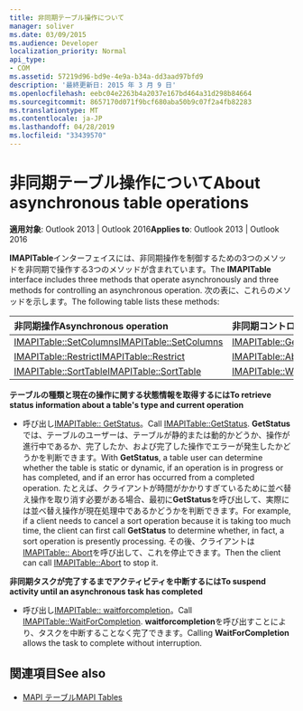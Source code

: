 ```yaml
---
title: 非同期テーブル操作について
manager: soliver
ms.date: 03/09/2015
ms.audience: Developer
localization_priority: Normal
api_type:
- COM
ms.assetid: 57219d96-bd9e-4e9a-b34a-dd3aad97bfd9
description: '最終更新日: 2015 年 3 月 9 日'
ms.openlocfilehash: eebc04e2263b4a2037e167bd464a31d298b84664
ms.sourcegitcommit: 8657170d071f9bcf680aba50b9c07f2a4fb82283
ms.translationtype: MT
ms.contentlocale: ja-JP
ms.lasthandoff: 04/28/2019
ms.locfileid: "33439570"
---
```

# <a name="about-asynchronous-table-operations"></a><span data-ttu-id="f4d97-103">非同期テーブル操作について</span><span class="sxs-lookup"><span data-stu-id="f4d97-103">About asynchronous table operations</span></span>
 
<span data-ttu-id="f4d97-104">**適用対象**: Outlook 2013 | Outlook 2016</span><span class="sxs-lookup"><span data-stu-id="f4d97-104">**Applies to**: Outlook 2013 | Outlook 2016</span></span> 
  
<span data-ttu-id="f4d97-105">**IMAPITable**インターフェイスには、非同期操作を制御するための3つのメソッドを非同期で操作する3つのメソッドが含まれています。</span><span class="sxs-lookup"><span data-stu-id="f4d97-105">The **IMAPITable** interface includes three methods that operate asynchronously and three methods for controlling an asynchronous operation.</span></span> <span data-ttu-id="f4d97-106">次の表に、これらのメソッドを示します。</span><span class="sxs-lookup"><span data-stu-id="f4d97-106">The following table lists these methods:</span></span> 
  
|<span data-ttu-id="f4d97-107">**非同期操作**</span><span class="sxs-lookup"><span data-stu-id="f4d97-107">**Asynchronous operation**</span></span>|<span data-ttu-id="f4d97-108">**非同期コントロールメソッド**</span><span class="sxs-lookup"><span data-stu-id="f4d97-108">**Asynchronous control method**</span></span>|
|:-----|:-----|
|[<span data-ttu-id="f4d97-109">IMAPITable::SetColumns</span><span class="sxs-lookup"><span data-stu-id="f4d97-109">IMAPITable::SetColumns</span></span>](imapitable-setcolumns.md) <br/> |[<span data-ttu-id="f4d97-110">IMAPITable::GetStatus</span><span class="sxs-lookup"><span data-stu-id="f4d97-110">IMAPITable::GetStatus</span></span>](imapitable-getstatus.md) <br/> |
|[<span data-ttu-id="f4d97-111">IMAPITable::Restrict</span><span class="sxs-lookup"><span data-stu-id="f4d97-111">IMAPITable::Restrict</span></span>](imapitable-restrict.md) <br/> |[<span data-ttu-id="f4d97-112">IMAPITable::Abort</span><span class="sxs-lookup"><span data-stu-id="f4d97-112">IMAPITable::Abort</span></span>](imapitable-abort.md) <br/> |
|[<span data-ttu-id="f4d97-113">IMAPITable::SortTable</span><span class="sxs-lookup"><span data-stu-id="f4d97-113">IMAPITable::SortTable</span></span>](imapitable-sorttable.md) <br/> |[<span data-ttu-id="f4d97-114">IMAPITable::WaitForCompletion</span><span class="sxs-lookup"><span data-stu-id="f4d97-114">IMAPITable::WaitForCompletion</span></span>](imapitable-waitforcompletion.md) <br/> |
   
<span data-ttu-id="f4d97-115">**テーブルの種類と現在の操作に関する状態情報を取得するには**</span><span class="sxs-lookup"><span data-stu-id="f4d97-115">**To retrieve status information about a table's type and current operation**</span></span>
  
- <span data-ttu-id="f4d97-116">呼び出し[IMAPITable:: GetStatus](imapitable-getstatus.md)。</span><span class="sxs-lookup"><span data-stu-id="f4d97-116">Call [IMAPITable::GetStatus](imapitable-getstatus.md).</span></span> <span data-ttu-id="f4d97-117">**GetStatus**では、テーブルのユーザーは、テーブルが静的または動的かどうか、操作が進行中であるか、完了したか、および完了した操作でエラーが発生したかどうかを判断できます。</span><span class="sxs-lookup"><span data-stu-id="f4d97-117">With **GetStatus**, a table user can determine whether the table is static or dynamic, if an operation is in progress or has completed, and if an error has occurred from a completed operation.</span></span> <span data-ttu-id="f4d97-118">たとえば、クライアントが時間がかかりすぎているために並べ替え操作を取り消す必要がある場合、最初に**GetStatus**を呼び出して、実際には並べ替え操作が現在処理中であるかどうかを判断できます。</span><span class="sxs-lookup"><span data-stu-id="f4d97-118">For example, if a client needs to cancel a sort operation because it is taking too much time, the client can first call **GetStatus** to determine whether, in fact, a sort operation is presently processing.</span></span> <span data-ttu-id="f4d97-119">その後、クライアントは[IMAPITable:: Abort](imapitable-abort.md)を呼び出して、これを停止できます。</span><span class="sxs-lookup"><span data-stu-id="f4d97-119">Then the client can call [IMAPITable::Abort](imapitable-abort.md) to stop it.</span></span> 
    
<span data-ttu-id="f4d97-120">**非同期タスクが完了するまでアクティビティを中断するには**</span><span class="sxs-lookup"><span data-stu-id="f4d97-120">**To suspend activity until an asynchronous task has completed**</span></span>
  
- <span data-ttu-id="f4d97-121">呼び出し[IMAPITable:: waitforcompletion](imapitable-waitforcompletion.md)。</span><span class="sxs-lookup"><span data-stu-id="f4d97-121">Call [IMAPITable::WaitForCompletion](imapitable-waitforcompletion.md).</span></span> <span data-ttu-id="f4d97-122">**waitforcompletion**を呼び出すことにより、タスクを中断することなく完了できます。</span><span class="sxs-lookup"><span data-stu-id="f4d97-122">Calling **WaitForCompletion** allows the task to complete without interruption.</span></span> 
    
## <a name="see-also"></a><span data-ttu-id="f4d97-123">関連項目</span><span class="sxs-lookup"><span data-stu-id="f4d97-123">See also</span></span>

- [<span data-ttu-id="f4d97-124">MAPI テーブル</span><span class="sxs-lookup"><span data-stu-id="f4d97-124">MAPI Tables</span></span>](mapi-tables.md)

